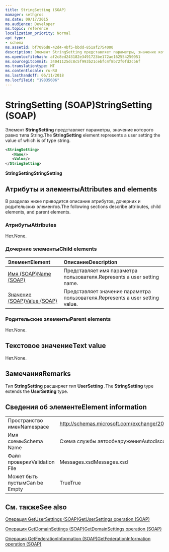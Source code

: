 ```yaml
---
title: StringSetting (SOAP)
manager: sethgros
ms.date: 09/17/2015
ms.audience: Developer
ms.topic: reference
localization_priority: Normal
api_type:
- schema
ms.assetid: bf7096d8-42d4-4bf5-bbdd-851af2754000
description: Элемент StringSetting представляет параметры, значение которого равно типа String.
ms.openlocfilehash: af2c8ed243182e3491723be172ae162554250951
ms.sourcegitcommit: 34041125dc8c5f993b21cebfc4f8b72f0fd2cb6f
ms.translationtype: MT
ms.contentlocale: ru-RU
ms.lasthandoff: 06/11/2018
ms.locfileid: "19835606"
---
```

# <a name="stringsetting-soap"></a><span data-ttu-id="0b5b0-103">StringSetting (SOAP)</span><span class="sxs-lookup"><span data-stu-id="0b5b0-103">StringSetting (SOAP)</span></span>

<span data-ttu-id="0b5b0-104">Элемент **StringSetting** представляет параметры, значение которого равно типа String.</span><span class="sxs-lookup"><span data-stu-id="0b5b0-104">The **StringSetting** element represents a user setting the value of which is of type string.</span></span> 
  
```XML
<StringSetting>
   <Name/>
   <Value/>
</StringSetting>
```

 <span data-ttu-id="0b5b0-105">**StringSetting**</span><span class="sxs-lookup"><span data-stu-id="0b5b0-105">**StringSetting**</span></span>
## <a name="attributes-and-elements"></a><span data-ttu-id="0b5b0-106">Атрибуты и элементы</span><span class="sxs-lookup"><span data-stu-id="0b5b0-106">Attributes and elements</span></span>

<span data-ttu-id="0b5b0-107">В разделах ниже приводится описание атрибутов, дочерних и родительских элементов.</span><span class="sxs-lookup"><span data-stu-id="0b5b0-107">The following sections describe attributes, child elements, and parent elements.</span></span>
  
### <a name="attributes"></a><span data-ttu-id="0b5b0-108">Атрибуты</span><span class="sxs-lookup"><span data-stu-id="0b5b0-108">Attributes</span></span>

<span data-ttu-id="0b5b0-109">Нет.</span><span class="sxs-lookup"><span data-stu-id="0b5b0-109">None.</span></span>
  
### <a name="child-elements"></a><span data-ttu-id="0b5b0-110">Дочерние элементы</span><span class="sxs-lookup"><span data-stu-id="0b5b0-110">Child elements</span></span>

|<span data-ttu-id="0b5b0-111">**Элемент**</span><span class="sxs-lookup"><span data-stu-id="0b5b0-111">**Element**</span></span>|<span data-ttu-id="0b5b0-112">**Описание**</span><span class="sxs-lookup"><span data-stu-id="0b5b0-112">**Description**</span></span>|
|:-----|:-----|
|[<span data-ttu-id="0b5b0-113">Имя (SOAP)</span><span class="sxs-lookup"><span data-stu-id="0b5b0-113">Name (SOAP)</span></span>](name-soap.md) <br/> |<span data-ttu-id="0b5b0-114">Представляет имя параметра пользователя.</span><span class="sxs-lookup"><span data-stu-id="0b5b0-114">Represents a user setting name.</span></span>  <br/> |
|[<span data-ttu-id="0b5b0-115">Значение (SOAP)</span><span class="sxs-lookup"><span data-stu-id="0b5b0-115">Value (SOAP)</span></span>](value-soap.md) <br/> |<span data-ttu-id="0b5b0-116">Представляет значение параметра пользователя.</span><span class="sxs-lookup"><span data-stu-id="0b5b0-116">Represents a user setting value.</span></span>  <br/> |
   
### <a name="parent-elements"></a><span data-ttu-id="0b5b0-117">Родительские элементы</span><span class="sxs-lookup"><span data-stu-id="0b5b0-117">Parent elements</span></span>

<span data-ttu-id="0b5b0-118">Нет.</span><span class="sxs-lookup"><span data-stu-id="0b5b0-118">None.</span></span>
  
## <a name="text-value"></a><span data-ttu-id="0b5b0-119">Текстовое значение</span><span class="sxs-lookup"><span data-stu-id="0b5b0-119">Text value</span></span>

<span data-ttu-id="0b5b0-120">Нет.</span><span class="sxs-lookup"><span data-stu-id="0b5b0-120">None.</span></span>
  
## <a name="remarks"></a><span data-ttu-id="0b5b0-121">Замечания</span><span class="sxs-lookup"><span data-stu-id="0b5b0-121">Remarks</span></span>

<span data-ttu-id="0b5b0-122">Тип **StringSetting** расширяет тип **UserSetting** .</span><span class="sxs-lookup"><span data-stu-id="0b5b0-122">The **StringSetting** type extends the **UserSetting** type.</span></span> 
  
## <a name="element-information"></a><span data-ttu-id="0b5b0-123">Сведения об элементе</span><span class="sxs-lookup"><span data-stu-id="0b5b0-123">Element information</span></span>

|||
|:-----|:-----|
|<span data-ttu-id="0b5b0-124">Пространство имен</span><span class="sxs-lookup"><span data-stu-id="0b5b0-124">Namespace</span></span>  <br/> |http://schemas.microsoft.com/exchange/2010/Autodiscover  <br/> |
|<span data-ttu-id="0b5b0-125">Имя схемы</span><span class="sxs-lookup"><span data-stu-id="0b5b0-125">Schema Name</span></span>  <br/> |<span data-ttu-id="0b5b0-126">Схема службы автообнаружения</span><span class="sxs-lookup"><span data-stu-id="0b5b0-126">Autodiscover schema</span></span>  <br/> |
|<span data-ttu-id="0b5b0-127">Файл проверки</span><span class="sxs-lookup"><span data-stu-id="0b5b0-127">Validation File</span></span>  <br/> |<span data-ttu-id="0b5b0-128">Messages.xsd</span><span class="sxs-lookup"><span data-stu-id="0b5b0-128">Messages.xsd</span></span>  <br/> |
|<span data-ttu-id="0b5b0-129">Может быть пустым</span><span class="sxs-lookup"><span data-stu-id="0b5b0-129">Can be Empty</span></span>  <br/> |<span data-ttu-id="0b5b0-130">True</span><span class="sxs-lookup"><span data-stu-id="0b5b0-130">True</span></span>  <br/> |
   
## <a name="see-also"></a><span data-ttu-id="0b5b0-131">См. также</span><span class="sxs-lookup"><span data-stu-id="0b5b0-131">See also</span></span>



[<span data-ttu-id="0b5b0-132">Операция GetUserSettings (SOAP)</span><span class="sxs-lookup"><span data-stu-id="0b5b0-132">GetUserSettings operation (SOAP)</span></span>](getusersettings-operation-soap.md)
  
[<span data-ttu-id="0b5b0-133">Операция GetDomainSettings (SOAP)</span><span class="sxs-lookup"><span data-stu-id="0b5b0-133">GetDomainSettings operation (SOAP)</span></span>](getdomainsettings-operation-soap.md)
  
[<span data-ttu-id="0b5b0-134">Операция GetFederationInformation (SOAP)</span><span class="sxs-lookup"><span data-stu-id="0b5b0-134">GetFederationInformation operation (SOAP)</span></span>](getfederationinformation-operation-soap.md)

